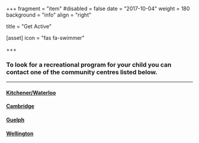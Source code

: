 +++
fragment = "item"
#disabled = false
date = "2017-10-04"
weight = 180
background = "info"
align = "right"

title = "Get Active"

[asset]
  icon = "fas fa-swimmer"

+++

### To look for a recreational program for your child you can contact one of the community centres listed below.
  
*****
  
#### [Kitchener/Waterloo](https://www.kitchener.ca/en/recreation-and-sports/community-centres.aspx)  
  
#### [Cambridge](https://www.cambridge.ca/en/parks-recreation-culture/Recreation-and-Programs.aspx)  
  
#### [Guelph](http://www.guelph.ca/living/recreation)   
  
#### [Wellington](http://www.centrewellington.ca/beactive/Pages/Recreation,-Parks-and-Facilities.aspx)   